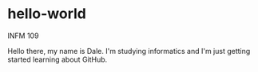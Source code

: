 # hello-world
INFM 109

Hello there, my name is Dale.  I'm studying informatics and I'm just getting started learning about GitHub.
